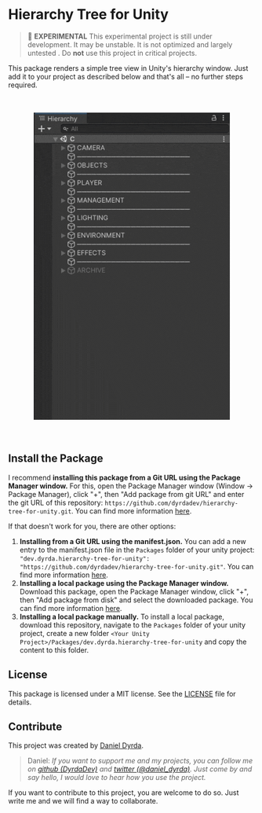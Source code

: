 # Hierarchy Tree for Unity

> 🧪 **EXPERIMENTAL** This experimental project is still under development. It may be unstable. It is not optimized and largely untested . Do **not** use this project in critical projects.

This package renders a simple tree view in Unity's hierarchy window. Just add it to your project as described below and that's all – no further steps required.

<p align=center>
    <br>
    <br>
    <a href="./README.md">
        <img src="./Media/hierarchy_tree_demo_400.gif" alt="Demo video of the hierarchy tree package-"/>
    </a>
    <br>
    <br>
    <br>
</p>

## Install the Package

I recommend **installing this package from a Git URL using the Package Manager window.** For this, open the Package Manager window (Window -> Package Manager), click "+", then "Add package from git URL" and enter the git URL of this repository: ```https://github.com/dyrdadev/hierarchy-tree-for-unity.git```. You can find more information [here](https://docs.unity3d.com/Manual/upm-ui-giturl.html).

If that doesn't work for you, there are other options:

1. **Installing from a Git URL using the manifest.json.** You can add a new entry to the manifest.json file in the ``Packages`` folder of your unity project: ```"dev.dyrda.hierarchy-tree-for-unity": "https://github.com/dyrdadev/hierarchy-tree-for-unity.git"```. You can find more information [here](https://docs.unity3d.com/Manual/upm-git.html).
2. **Installing a local package using the Package Manager window.** Download this package, open the Package Manager window, click "+", then "Add package from disk" and select the downloaded package. You can find more information [here](https://docs.unity3d.com/Manual/upm-ui-local.html).
3. **Installing a local package manually.** To install a local package, download this repository, navigate to the ``Packages`` folder of your unity project, create a new folder ``<Your Unity Project>/Packages/dev.dyrda.hierarchy-tree-for-unity`` and copy the content to this folder.

## License

This package is licensed under a MIT license. See the [LICENSE](/LICENSE.md) file for details. 

## Contribute

This project was created by [Daniel Dyrda](https://dyrda.io).

> Daniel: _If you want to support me and my projects, you can follow me on [github (DyrdaDev)](https://github.com/DyrdaDev) and [twitter (@daniel_dyrda)](https://twitter.com/daniel_dyrda). Just come by and say hello, I would love to hear how you use the project._

If you want to contribute to this project, you are welcome to do so. Just write me and we will find a way to collaborate.
